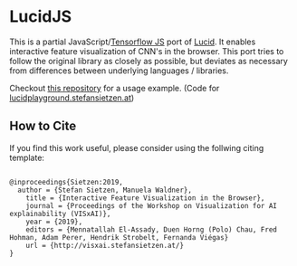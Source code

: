 # LucidJS

This is a partial JavaScript/[Tensorflow JS](https://www.tensorflow.org/js) port of [Lucid](https://github.com/tensorflow/lucid). It enables interactive feature visualization of CNN's in the browser.
This port tries to follow the original library as closely as possible, but deviates as necessary from differences between underlying languages / libraries.

Checkout [this repository](https://github.com/stefsietz/LucidPlayground) for a usage example.
(Code for [lucidplayground.stefansietzen.at](http://lucidplayground.stefansietzen.at))

## How to Cite
If you find this work useful, please consider using the follwing citing template:

```

@inproceedings{Sietzen:2019,
  author = {Stefan Sietzen, Manuela Waldner},
	title = {Interactive Feature Visualization in the Browser},
	journal = {Proceedings of the Workshop on Visualization for AI explainability (VISxAI)},
	year = {2019},
	editors = {Mennatallah El-Assady, Duen Horng (Polo) Chau, Fred Hohman, Adam Perer, Hendrik Strobelt, Fernanda Viégas}
	url = {http://visxai.stefansietzen.at/}
}


```
